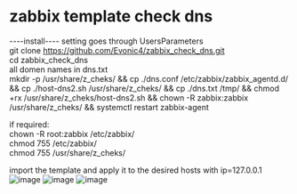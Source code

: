 # zabbix template check dns
  
----install---- 
setting goes through UsersParameters   
git clone https://github.com/Evonic4/zabbix_check_dns.git  
cd zabbix_check_dns  
all domen names in dns.txt  
mkdir -p /usr/share/z_cheks/ && cp ./dns.conf /etc/zabbix/zabbix_agentd.d/ && cp ./host-dns2.sh /usr/share/z_cheks/ && cp ./dns.txt /tmp/ && chmod +rx /usr/share/z_cheks/host-dns2.sh && chown -R zabbix:zabbix /usr/share/z_cheks/ && systemctl restart zabbix-agent  
  
if required:  
chown -R root:zabbix /etc/zabbix/  
chmod 755 /etc/zabbix/  
chmod 755 /usr/share/z_cheks/ 
    
import the template and apply it to the desired hosts with ip=127.0.0.1  
  ![image](https://user-images.githubusercontent.com/46780974/161830956-337c54d9-b68f-4f22-8bee-c70c3c524598.png)
![image](https://user-images.githubusercontent.com/46780974/161831115-17ccbed8-7e1c-4a71-955b-1f8b7fc11c9b.png)
![image](https://user-images.githubusercontent.com/46780974/161831496-e5bbc8ec-1d10-4161-a477-83bc574ff5cd.png)

